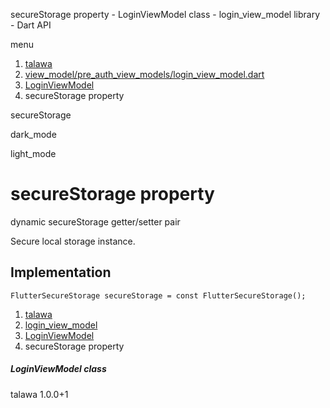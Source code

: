 




secureStorage property - LoginViewModel class - login\_view\_model library - Dart API







menu

1. [talawa](../../index.html)
2. [view\_model/pre\_auth\_view\_models/login\_view\_model.dart](../../file-___home_harshil_Desktop_open-source_palisadoes_talawa_lib_view_model_pre_auth_view_models_login_view_model/)
3. [LoginViewModel](../../file-___home_harshil_Desktop_open-source_palisadoes_talawa_lib_view_model_pre_auth_view_models_login_view_model/LoginViewModel-class.html)
4. secureStorage property

secureStorage


dark\_mode

light\_mode




# secureStorage property


dynamic
secureStorage
getter/setter pair

Secure local storage instance.


## Implementation

```
FlutterSecureStorage secureStorage = const FlutterSecureStorage();
```

 


1. [talawa](../../index.html)
2. [login\_view\_model](../../file-___home_harshil_Desktop_open-source_palisadoes_talawa_lib_view_model_pre_auth_view_models_login_view_model/)
3. [LoginViewModel](../../file-___home_harshil_Desktop_open-source_palisadoes_talawa_lib_view_model_pre_auth_view_models_login_view_model/LoginViewModel-class.html)
4. secureStorage property

##### LoginViewModel class





talawa
1.0.0+1






